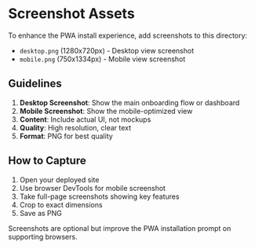 # Screenshot Assets

To enhance the PWA install experience, add screenshots to this directory:

- `desktop.png` (1280x720px) - Desktop view screenshot
- `mobile.png` (750x1334px) - Mobile view screenshot

## Guidelines

1. **Desktop Screenshot**: Show the main onboarding flow or dashboard
2. **Mobile Screenshot**: Show the mobile-optimized view
3. **Content**: Include actual UI, not mockups
4. **Quality**: High resolution, clear text
5. **Format**: PNG for best quality

## How to Capture

1. Open your deployed site
2. Use browser DevTools for mobile screenshot
3. Take full-page screenshots showing key features
4. Crop to exact dimensions
5. Save as PNG

Screenshots are optional but improve the PWA installation prompt on supporting browsers.

